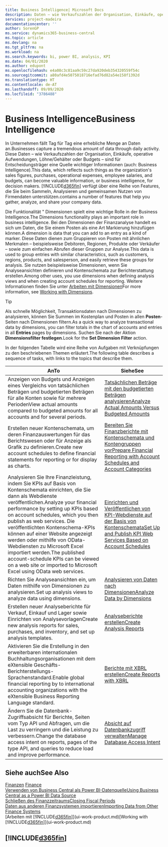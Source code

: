 ```yaml
---
title: Business Intelligence| Microsoft Docs
description: Daten – wie Verkaufszahlen der Organisation, Einkäufe, operative Aufwendungen, Löhne/Gehälter oder Budgets analysieren und erfassen, die für Entscheidungsträger eine Quelle wichtiger Informationen sind.
services: project-madeira
documentationcenter: ''
author: SorenGP
ms.service: dynamics365-business-central
ms.topic: article
ms.devlang: na
ms.tgt_pltfrm: na
ms.workload: na
ms.search.keywords: bi, power BI, analysis, KPI
ms.date: 04/01/2020
ms.author: edupont
ms.openlocfilehash: e4a08c3c81aa9c59c27da920deb354320559f54c
ms.sourcegitcommit: a80afd4e5075018716efad76d82a54e158f1392d
ms.translationtype: HT
ms.contentlocale: de-AT
ms.lasthandoff: 09/09/2020
ms.locfileid: "3786488"
---
```

# <a name="business-intelligence"></a><span data-ttu-id="ba6f8-103">Business Intelligence</span><span class="sxs-lookup"><span data-stu-id="ba6f8-103">Business Intelligence</span></span>
<span data-ttu-id="ba6f8-104">In Unternehmen fällt Tag für Tag eine erhebliche Menge an Daten an.</span><span class="sxs-lookup"><span data-stu-id="ba6f8-104">Businesses capture a tremendous amount of data through daily activity.</span></span> <span data-ttu-id="ba6f8-105">Diese Daten – wie Verkaufszahlen der Organisation, Einkäufe, operative Aufwendungen, Löhne/Gehälter oder Budgets – sind für Entscheidungsträger eine Quelle wichtiger Informationen (auch: Business Intelligence).</span><span class="sxs-lookup"><span data-stu-id="ba6f8-105">This data, which reflects such things as the organization's sales figures, purchases, operational expenses, employee salaries, and budgets, can become valuable information, or business intelligence, for decision makers.</span></span> [!INCLUDE[d365fin](includes/d365fin_md.md)] <span data-ttu-id="ba6f8-106">verfügt über eine Reihe von Features, die Sie beim Sammeln, Analysieren und gemeinsamen Nutzen von Firmendaten unterstützen.</span><span class="sxs-lookup"><span data-stu-id="ba6f8-106">contains a number of features that help you gather, analyze, and share your company data.</span></span>

<span data-ttu-id="ba6f8-107">Die Funktionalität " Dimensionen spielt eine wichtige Rolle in der Business Intelligence.</span><span class="sxs-lookup"><span data-stu-id="ba6f8-107">The Dimensions functionality plays an important role in business intelligence.</span></span> <span data-ttu-id="ba6f8-108">Bei den Dimensionen der Finanzanalyse handelt es sich um Daten, die Sie einem Posten als eine Art Markierung hinzufügen können.</span><span class="sxs-lookup"><span data-stu-id="ba6f8-108">A dimension is data that you can add to an entry as a kind of marker.</span></span> <span data-ttu-id="ba6f8-109">Diese Daten dienen zum Gruppieren von Posten mit ähnlichen Merkmalen – beispielsweise Debitoren, Regionen, Produkte oder Verkäufer – sowie zum einfachen Abrufen dieser Gruppen zur Analyse.</span><span class="sxs-lookup"><span data-stu-id="ba6f8-109">This data is used to group entries with similar characteristics, such as customers, regions, products, and salesperson, and easily retrieve these groups for analysis.</span></span> <span data-ttu-id="ba6f8-110">Sie nutzen beispielsweise Dimensionen, wenn Sie Analyseansichten definieren und Kontenschemata zur Berichterstattung erstellen.</span><span class="sxs-lookup"><span data-stu-id="ba6f8-110">Among other uses, you use dimensions  when defining analysis views and when creating account schedules for reporting.</span></span> <span data-ttu-id="ba6f8-111">Weitere Informationen finden Sie unter [Arbeiten mit Dimensionen](finance-dimensions.md)</span><span class="sxs-lookup"><span data-stu-id="ba6f8-111">For more information, see [Working with Dimensions](finance-dimensions.md).</span></span>

> [!TIP]
> <span data-ttu-id="ba6f8-112">Als schnelle Möglichkeit, Transaktionsdaten nach Dimensionen zu analysieren, können Sie Summen im Kostenplan und Posten in allen **Posten**-Seiten nach Dimensionen filtern.</span><span class="sxs-lookup"><span data-stu-id="ba6f8-112">As a quick way to analyze transactional data by dimensions, you can filter totals in the chart of accounts and entries in all **Entries** pages by dimensions.</span></span> <span data-ttu-id="ba6f8-113">Suchen Sie nach der Aktion **Dimensionsfilter festlegen**.</span><span class="sxs-lookup"><span data-stu-id="ba6f8-113">Look for the **Set Dimension Filter** action.</span></span>  

<span data-ttu-id="ba6f8-114">In der folgenden Tabelle wird eine Reihe von Aufgaben mit Verknüpfungen zu den beschriebenen Themen erläutert.</span><span class="sxs-lookup"><span data-stu-id="ba6f8-114">The following table describes a sequence of tasks, with links to the topics that describe them.</span></span>  

| <span data-ttu-id="ba6f8-115">An</span><span class="sxs-lookup"><span data-stu-id="ba6f8-115">To</span></span> | <span data-ttu-id="ba6f8-116">Siehe</span><span class="sxs-lookup"><span data-stu-id="ba6f8-116">See</span></span> |
| --- | --- |
|<span data-ttu-id="ba6f8-117">Anzeigen von Budgets und Anzeigen eines Vergleichs von tatsächlichen Beträgen und budgetierten Beträgen für alle Konten sowie für mehrere Perioden</span><span class="sxs-lookup"><span data-stu-id="ba6f8-117">View actual amounts compared to budgeted amounts for all accounts and for several periods.</span></span>|[<span data-ttu-id="ba6f8-118">Tatsächlichen Beträge mit den budgetierten Beträgen analysieren</span><span class="sxs-lookup"><span data-stu-id="ba6f8-118">Analyze Actual Amounts Versus Budgeted Amounts</span></span>](bi-how-analyze-actual-versus-budget.md)|
|<span data-ttu-id="ba6f8-119">Erstellen neuer Kontenschemata, um deren Finanzauswertungen für das Berichtswesen oder für Anzeige als Grafik zu definieren.</span><span class="sxs-lookup"><span data-stu-id="ba6f8-119">Create new account schedules to define financial statements for reporting or for display as charts.</span></span>|[<span data-ttu-id="ba6f8-120">Bereiten Sie Finanzberichte mit Kontenschemata und Kontengruppen vor</span><span class="sxs-lookup"><span data-stu-id="ba6f8-120">Prepare Financial Reporting with Account Schedules and Account Categories</span></span>](bi-how-work-account-schedule.md)|
|<span data-ttu-id="ba6f8-121">Analysieren Sie Ihre Finanzleistung, indem Sie KPIs auf Basis von Kontenschemata einrichten, die Sie dann als Webdienste veröffentlichen.</span><span class="sxs-lookup"><span data-stu-id="ba6f8-121">Analyze your financial performance by setting up KPIs based on account schedules, which you then publish as web services.</span></span> <span data-ttu-id="ba6f8-122">Die veröffentlichten Kontenschema-KPIs können auf einer Website angezeigt werden oder mithilfe von OData-Webdiensten zu Microsoft Excel importiert werden.</span><span class="sxs-lookup"><span data-stu-id="ba6f8-122">The published account-schedule KPIs can be viewed on a web site or imported to Microsoft Excel using OData web services.</span></span>|[<span data-ttu-id="ba6f8-123">Einrichten und Veröffentlichen von KPI-Webdienste auf der Basis von Kontenschemata</span><span class="sxs-lookup"><span data-stu-id="ba6f8-123">Set Up and Publish KPI Web Services Based on Account Schedules</span></span>](bi-how-to-set-up-and-publish-kpi-web-services-based-on-account-schedules.md)|
|<span data-ttu-id="ba6f8-124">Richten Sie Analyseansichten ein, um Daten mithilfe von Dimensionen zu analysieren.</span><span class="sxs-lookup"><span data-stu-id="ba6f8-124">Set up analysis views to analyze data using dimensions.</span></span>|[<span data-ttu-id="ba6f8-125">Analysieren von Daten nach Dimensionen</span><span class="sxs-lookup"><span data-stu-id="ba6f8-125">Analyze Data by Dimensions</span></span>](bi-how-analyze-data-dimension.md)|
|<span data-ttu-id="ba6f8-126">Erstellen neuer Analyseberichte für Verkauf, Einkauf und Lager sowie Einrichten von Analysevorlagen</span><span class="sxs-lookup"><span data-stu-id="ba6f8-126">Create new analysis reports for sales, purchases, and inventory, and set up analysis templates.</span></span>|[<span data-ttu-id="ba6f8-127">Analyseberichte erstellen</span><span class="sxs-lookup"><span data-stu-id="ba6f8-127">Create Analysis Reports</span></span>](bi-how-create-analysis-views-reports.md)|
|<span data-ttu-id="ba6f8-128">Aktivieren Sie die Erstellung  in den erweiterbaren internationalen Buchhaltungsorganisationen mit dem eXtensible Geschäfts-Berichterstellungs-Sprachenstandard.</span><span class="sxs-lookup"><span data-stu-id="ba6f8-128">Enable global financial reporting by to international accounting organizations with the eXtensible Business Reporting Language standard.</span></span>|[<span data-ttu-id="ba6f8-129">Berichte mit XBRL erstellen</span><span class="sxs-lookup"><span data-stu-id="ba6f8-129">Create Reports with XBRL</span></span>](bi-create-reports-with-xbrl.md)|
|<span data-ttu-id="ba6f8-130">Ändern Sie die Datenbank-Zugriffsabsicht für Berichte, Seiten vom Typ API und Abfragen, um die Last zu verringern und die Leistung zu verbessern.</span><span class="sxs-lookup"><span data-stu-id="ba6f8-130">Change the database access intent on reports, pages of the type API, and queries to reduce load and improve performance.</span></span>|[<span data-ttu-id="ba6f8-131">Absicht auf Datenbankzugriff verwalten</span><span class="sxs-lookup"><span data-stu-id="ba6f8-131">Manage Database Access Intent</span></span>](admin-data-access-intent.md)|

## <a name="see-also"></a><span data-ttu-id="ba6f8-132">Siehe auch</span><span class="sxs-lookup"><span data-stu-id="ba6f8-132">See Also</span></span>
<span data-ttu-id="ba6f8-133">[Finanzen](finance.md)  </span><span class="sxs-lookup"><span data-stu-id="ba6f8-133">[Finance](finance.md)  </span></span>  
[<span data-ttu-id="ba6f8-134">Verwenden von Business Central als Power BI-Datenquelle</span><span class="sxs-lookup"><span data-stu-id="ba6f8-134">Using Business Central as a Power BI Data Source</span></span>](across-how-use-financials-data-source-powerbi.md)  
[<span data-ttu-id="ba6f8-135">Schließen des Finanzzeitraums</span><span class="sxs-lookup"><span data-stu-id="ba6f8-135">Closing Fiscal Periods</span></span>](year-close-years-periods.md)  
[<span data-ttu-id="ba6f8-136">Daten aus anderen Finanzsystemen importieren</span><span class="sxs-lookup"><span data-stu-id="ba6f8-136">Importing Data from Other Finance Systems</span></span>](across-import-data-configuration-packages.md)  
<span data-ttu-id="ba6f8-137">[Arbeiten mit [!INCLUDE[d365fin](includes/d365fin_md.md)]](ui-work-product.md)</span><span class="sxs-lookup"><span data-stu-id="ba6f8-137">[Working with [!INCLUDE[d365fin](includes/d365fin_md.md)]](ui-work-product.md)</span></span>

## [!INCLUDE[d365fin](includes/free_trial_md.md)]  
